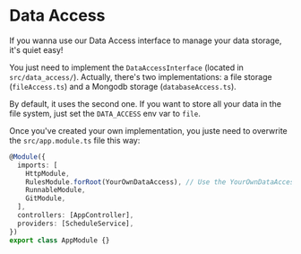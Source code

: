 # Data Access

If you wanna use our Data Access interface to manage your data storage, it's quiet easy!

You just need to implement the `DataAccessInterface` (located in `src/data_access/`).
Actually, there's two implementations: a file storage (`fileAccess.ts`) and a Mongodb storage (`databaseAccess.ts`).

By default, it uses the second one. If you want to store all your data in the file system, just set the `DATA_ACCESS` env var to `file`.

Once you've created your own implementation, you juste need to overwrite the `src/app.module.ts` file this way:

```typescript
@Module({
  imports: [
    HttpModule,
    RulesModule.forRoot(YourOwnDataAccess), // Use the YourOwnDataAccess instead
    RunnableModule,
    GitModule,
  ],
  controllers: [AppController],
  providers: [ScheduleService],
})
export class AppModule {}
```
